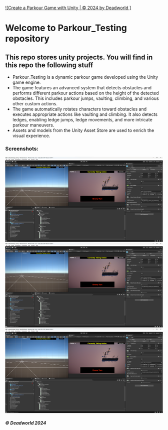 [![Create a Parkour Game with Unity | © 2024 by Deadworld ]](https://github.com/Deadworld-bit/Parkour_Testing.git)
# Welcome to Parkour_Testing repository
## This repo stores unity projects. You will find in this repo the following stuff
* Parkour_Testing is a dynamic parkour game developed using the Unity game engine.
* The game features an advanced system that detects obstacles and performs different parkour actions based on the height of the detected obstacles. This includes parkour jumps, vaulting, climbing, and various other custom actions.
* The game automatically rotates characters toward obstacles and executes appropriate actions like vaulting and climbing. It also detects ledges, enabling ledge jumps, ledge movements, and more intricate parkour maneuvers.
* Assets and models from the Unity Asset Store are used to enrich the visual experience.

### Screenshots:

![Project First ScreenShot](https://github.com/Deadworld-bit/TurnBasedStrategy_Testing/blob/main/Pictures/Screenshot%202023-07-01%20143517.png)
![Project Second ScreenShot](https://github.com/Deadworld-bit/TurnBasedStrategy_Testing/blob/main/Pictures/Screenshot%202023-07-01%20143517.png)
![Project Third ScreenShot](https://github.com/Deadworld-bit/TurnBasedStrategy_Testing/blob/main/Pictures/Screenshot%202023-07-01%20143517.png)

##### © Deadworld 2024
